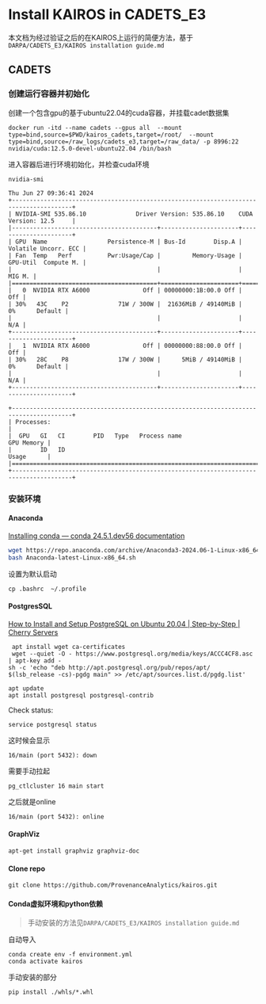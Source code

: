# Install KAIROS in CADETS_E3

本文档为经过验证之后的在KAIROS上运行的简便方法，基于`DARPA/CADETS_E3/KAIROS installation guide.md`

## CADETS

### 创建运行容器并初始化

创建一个包含gpu的基于ubuntu22.04的cuda容器，并挂载cadet数据集

```shell
docker run -itd --name cadets --gpus all  --mount type=bind,source=$PWD/kairos_cadets,target=/root/  --mount type=bind,source=/raw_logs/cadets_e3,target=/raw_data/ -p 8996:22 nvidia/cuda:12.5.0-devel-ubuntu22.04 /bin/bash
```

进入容器后进行环境初始化，并检查cuda环境

```shell
nvidia-smi
```

```
Thu Jun 27 09:36:41 2024       
+---------------------------------------------------------------------------------------+
| NVIDIA-SMI 535.86.10              Driver Version: 535.86.10    CUDA Version: 12.5     |
|-----------------------------------------+----------------------+----------------------+
| GPU  Name                 Persistence-M | Bus-Id        Disp.A | Volatile Uncorr. ECC |
| Fan  Temp   Perf          Pwr:Usage/Cap |         Memory-Usage | GPU-Util  Compute M. |
|                                         |                      |               MIG M. |
|=========================================+======================+======================|
|   0  NVIDIA RTX A6000               Off | 00000000:1B:00.0 Off |                  Off |
| 30%   43C    P2              71W / 300W |  21636MiB / 49140MiB |      0%      Default |
|                                         |                      |                  N/A |
+-----------------------------------------+----------------------+----------------------+
|   1  NVIDIA RTX A6000               Off | 00000000:88:00.0 Off |                  Off |
| 30%   28C    P8              17W / 300W |      5MiB / 49140MiB |      0%      Default |
|                                         |                      |                  N/A |
+-----------------------------------------+----------------------+----------------------+
                                                                                         
+---------------------------------------------------------------------------------------+
| Processes:                                                                            |
|  GPU   GI   CI        PID   Type   Process name                            GPU Memory |
|        ID   ID                                                             Usage      |
|=======================================================================================|
+---------------------------------------------------------------------------------------+
```

### 安装环境

#### Anaconda

[Installing conda — conda 24.5.1.dev56 documentation](https://conda.io/projects/conda/en/latest/user-guide/install/index.html)

```bash
wget https://repo.anaconda.com/archive/Anaconda3-2024.06-1-Linux-x86_64.sh
bash Anaconda-latest-Linux-x86_64.sh
```

设置为默认启动

```shell
cp .bashrc  ~/.profile
```

#### PostgresSQL

[How to Install and Setup PostgreSQL on Ubuntu 20.04 | Step-by-Step | Cherry Servers](https://www.cherryservers.com/blog/how-to-install-and-setup-postgresql-server-on-ubuntu-20-04)

```shell
 apt install wget ca-certificates
 wget --quiet -O - https://www.postgresql.org/media/keys/ACCC4CF8.asc | apt-key add -
sh -c 'echo "deb http://apt.postgresql.org/pub/repos/apt/ $(lsb_release -cs)-pgdg main" >> /etc/apt/sources.list.d/pgdg.list'
```

```shell
apt update
apt install postgresql postgresql-contrib
```

Check status:

```shell
service postgresql status
```

这时候会显示

```
16/main (port 5432): down
```

需要手动拉起

```shell
pg_ctlcluster 16 main start
```

之后就是online

```
16/main (port 5432): online
```

#### GraphViz

```shell
apt-get install graphviz graphviz-doc
```

#### Clone repo

```shell
git clone https://github.com/ProvenanceAnalytics/kairos.git
```

#### Conda虚拟环境和python依赖
> 手动安装的方法见`DARPA/CADETS_E3/KAIROS installation guide.md`

自动导入
```shell
conda create env -f environment.yml
conda activate kairos
```
手动安装的部分
```shell
pip install ./whls/*.whl
```

